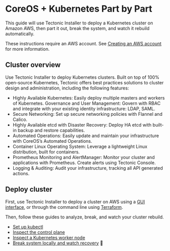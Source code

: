 # CoreOS &#43; Kubernetes Part by Part

This guide will use Tectonic Installer to deploy a Kubernetes cluster on Amazon AWS, then part it out, break the system, and watch it rebuild automatically.

These instructions require an AWS account. See [Creating an AWS account][creating-aws] for more information.

## Cluster overview

Use Tectonic Installer to deploy Kubernetes clusters. Built on top of 100% open-source Kubernetes, Tectonic offers best practices solutions to cluster design and administration, including the following features:

* Highly Available Kubernetes: Easily deploy multiple masters and workers of Kubernetes.
Governance and User Management: Govern with RBAC and integrate with your existing identity infrastructure: LDAP, SAML.
* Secure Networking: Set up secure networking policies with Flannel and Calico.
* Highly Available etcd with Disaster Recovery: Deploy HA etcd with built-in backup and restore capabilities.
* Automated Operations: Easily update and maintain your infrastructure with CoreOS’s Automated Operations.
* Container Linux Operating System: Leverage a lightweight Linux distribution, built for containers.
* Prometheus Monitoring and AlertManager: Monitor your cluster and applications with Prometheus. Create alerts using Tectonic Console.
* Logging & Auditing: Audit your infrastructure, tracking all API generated actions.

## Deploy cluster

First, use Tectonic Installer to deploy a cluster on AWS using a [GUI interface][aws-installer], or through the command line using [Terraform][aws-terraform].

Then, follow these guides to analyze, break, and watch your cluster rebuild.
* [Set up kubectl][configure-kubectl]
* [Inspect the control plane][deploy-master]
* [Inspect a Kubernetes worker node][deploy-workers]
* [Break system locally and watch recovery][watch-recovery]


[creating-aws]: https://coreos.com/tectonic/docs/latest/tutorials/creating-aws.html
[aws-terraform]: https://coreos.com/tectonic/docs/latest/install/aws/aws-terraform.html
[aws-installer]: https://coreos.com/tectonic/docs/latest/install/aws/index.html
[configure-kubectl]: configure-kubectl.md
[deploy-master]: deploy-master.md
[deploy-workers]: deploy-workers.md
[watch-recovery]: watch-recovery.md
